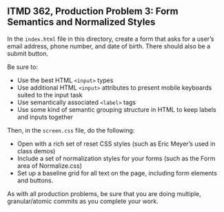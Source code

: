 ## ITMD 362, Production Problem 3: Form Semantics and Normalized Styles

In the `index.html` file in this directory, create a form that asks for a user’s email address,
phone number, and date of birth. There should also be a submit button.

Be sure to:

* Use the best HTML `<input>` types
* Use additional HTML `<input>` attributes to present mobile keyboards suited to the input task
* Use semantically associated `<label>` tags
* Use some kind of semantic grouping structure in HTML to keep labels and inputs together

Then, in the `screen.css` file, do the following:

* Open with a rich set of reset CSS styles (such as Eric Meyer’s used in class demos)
* Include a set of normalization styles for your forms (such as the Form area of Normalize.css)
* Set up a baseline grid for all text on the page, including form elements and buttons.

As with all production problems, be sure that you are doing multiple, granular/atomic commits as you
complete your work.
